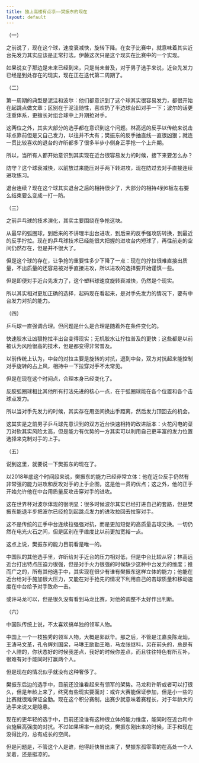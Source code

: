 ```yaml
---
title: 独上高楼有点凉——樊振东的现在
layout: default
---
```


（一）

之前说了，现在这个球，速度衰减快，旋转下降。在女子比赛中，就意味着其实近台先发力其实应该是正常打法。伊藤这次只是这个现实在比赛中的一个实现。

如果说女子那边是未来已经到来，只是尚未普及，对于男子选手来说，近台先发力已经是到处存在的现实，现在正在迭代第二周期了。

（二）

第一周期的典型是泥洼和波尔：他们都意识到了这个球其实很容易发力，都很开始在起跳点做文章；区别在于泥洼随性，喜欢扔了半边球台凹对手一下；波尔的话更注重体系，更擅长对组合球中上升期抢对手。

这两位之外，其实大部分的选手都在意识到这个问题。林高远的反手以传统来说击球点靠前但是又自己发力，以往并不太有；樊振东的反手抽直线一直很凶狠；就连一贯比较喜欢的退台的许昕都多了很多半步小侧身正手抢一个上升期。

所以，当所有人都开始意识到其实现在近台很容易发力的时候，接下来要怎么办？

防守？这个球衰减快，以前放过来能压对手两下转进攻，现在防过去对手直接连续进攻练习。

退台连续？现在这个球其实退台之后的相持很少了，大部分的相持4到6板左右要么结束要么变成一打一防。

（三）

之前乒乓球的技术演化，其实主要围绕在争抢这块。

从最早的弧圈球，到后来的不讲理半出台进攻，到后来的反手强攻防转换，到最近的反手拧拉。现在的乒乓球技术已经能很大把握的进攻台内短球了，再往前走的空间仍然存在，但是并不很大了。

但是这个球的存在，让争抢的重要性多少下降了一点：现在的拧拉很难直接出质量，不出质量的还容易被对手直接进攻，所以进攻的选择要开始谨慎一些。

但是即便对手近台先发力了，这个塑料球速度旋转衰减快，仍然是个现实。

所以其实相对更加正确的选择，起码现在看起来，是对手先发力的情况下，要有中台发力对抗的能力。



（四）

乒乓球一直强调合理。但问题是什么是合理是随着外在条件变化的。

快速胶水让凶狠抢拉半出台变得现实；无机胶水让拧拉普及的更快；这些都是以前被认为风险很高的技术，但是都变得非常普及。

以前传统上认为，中台的对拉主要是旋转的对抗，退到中台，双方对抗起来能控制对手旋转的占上风，相持中一下拉穿对手不太常见。

但是在现在这个时间点，合理本身已经变化了。

反胶弧圈球相比其他所有打法先进的核心一点，在于弧圈球能在各个位置和各个击球点发力。

所以当对手先发力的时候，其实存在用空间换出手距离，然后发力顶回去的机会。

这其实是之前男子乒乓球先意识到的双方近台快速相持的改进版本：火花闪电的菜刀对砍其实风险太高，但是能力有优势的一方其实可以利用自己更丰富的发力位置选择来克制对手的上手。

（五）

说到这里，就要说一下樊振东的现在了。

以2018年底这个时间段来说，樊振东的能力已经非常立体：他在近台反手仍然有非常强的能力进攻和反攻对手的上手企图，这是他一贯的优点；这之外，他的正手开始允许他在中台用质量反攻击穿对手的进攻。

这在世界杯对波尔体现的很明显：很多时候波尔其实已经打进自己的套路，但是樊振东能退半步把波尔已经抢到起跳点发力的进攻拉回去拉穿对手。

这不是传统的正手中台连续拉强强对抗，而是更加短促的高质量击球交换。一切仍然在电光火石之间，但是区别在乎维度比以前更加宽裕一点。

这点上说，樊振东的能力目前看是唯一的。

中国队的其他选手里，许昕给对手近台的压力相对低，但是中台比较从容；林高远近台打出特点压迫力很强，但是对手火力很强的时候缺少这种中台发力的维度；推而广之的，所有其他选手中，其实现在很少有谁有樊振东这样立体的能力；他能在近台给对手施加很大压力，又能在对手抢先的情况下利用自己的击球质量和移动速度在中台给予对手致命一击。

或许马龙可以，但是很久没有看到马龙比赛，对他的调整不太好作出判断。

（六）

中国队传统上说，不太喜欢搞单独的领军人物。

中国上一个一枝独秀的领军人物，大概是郭跃华。那之后，不管是江嘉良陈龙灿，王涛马文革，孔令辉刘国梁，马琳王励勤王皓，马龙张继科，另在前头的，总是有个人陪的，你状态好的时候我差点，我好的时候你差点，而且往往特色有所互补，很难有对手能同时打赢两个人。

但是现在的情况似乎就没有这种奢侈了。

樊振东后边的选手中，目前还没谁看起来有领军的架势。马龙和许昕或者可以打很久，但是年龄上来了，终究有些现实要面对：或许大赛能保证参加，但是小一些的比赛就很难保证全勤。现在这个积分赛制，出赛少就意味着赛程长，对于年龄大的选手来说又是隐患。

现在的更年轻的选手中，目前还没谁有这种很立体的能力维度，能同时在近台和中台施展高强度的对抗。不过如果坦率一点的说，樊振东刚出来的时候，正手和现在没得比的，总有成长的空间。

但是问题是，不管这个人是谁，他得赶快冒出来了，樊振东孤零零的在高处一个人呆着，还是挺凉的。